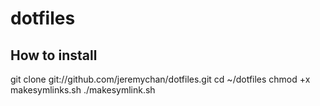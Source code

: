 dotfiles
========

How to install
--------------

git clone git://github.com/jeremychan/dotfiles.git
cd ~/dotfiles
chmod +x makesymlinks.sh
./makesymlink.sh
